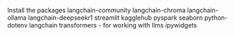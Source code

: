 Install the packages
langchain-community
langchain-chroma
langchain-ollama
langchain-deepseekr1
streamlit
kagglehub
pyspark
seaborn
python-dotenv
langchain
transformers - for working with llms
ipywidgets
